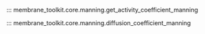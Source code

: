::: membrane_toolkit.core.manning.get_activity_coefficient_manning

::: membrane_toolkit.core.manning.diffusion_coefficient_manning
